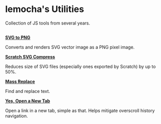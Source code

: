 # lemocha's Utilities
Collection of JS tools from several years.
##

**[SVG to PNG](https://lemocha7.github.io/Util/SVG%20to%20PNG/index.html)**

Converts and renders SVG vector image as a PNG pixel image.

**[Scratch SVG Compress](https://lemocha7.github.io/Util/Scratch%20SVG%20Compress/index.html)**

Reduces size of SVG files (especially ones exported by Scratch) by up to 50%.

**[Mass Replace](https://lemocha7.github.io/Util/Mass%20Replace/index.html)**

Find and replace text.

**[Yes, Open a New Tab](https://lemocha7.github.io/Util/Yes,%20Open%20a%20New%20Tab/index.html)**

Open a link in a new tab, simple as that. Helps mitigate overscroll history navigation.
